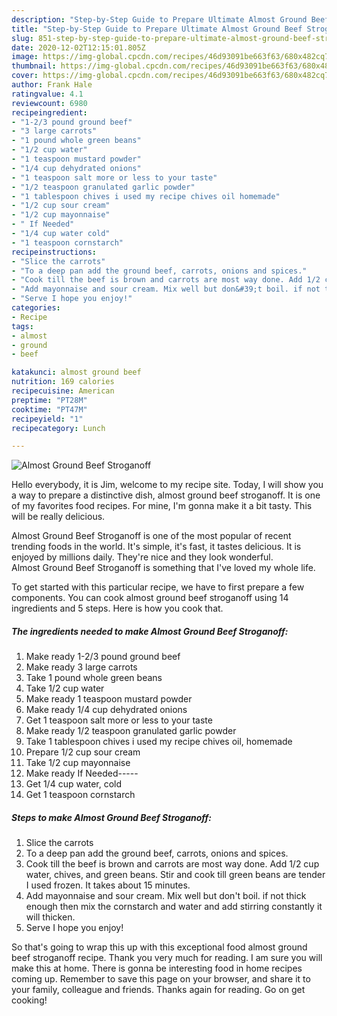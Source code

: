 ```yaml
---
description: "Step-by-Step Guide to Prepare Ultimate Almost Ground Beef Stroganoff"
title: "Step-by-Step Guide to Prepare Ultimate Almost Ground Beef Stroganoff"
slug: 851-step-by-step-guide-to-prepare-ultimate-almost-ground-beef-stroganoff
date: 2020-12-02T12:15:01.805Z
image: https://img-global.cpcdn.com/recipes/46d93091be663f63/680x482cq70/almost-ground-beef-stroganoff-recipe-main-photo.jpg
thumbnail: https://img-global.cpcdn.com/recipes/46d93091be663f63/680x482cq70/almost-ground-beef-stroganoff-recipe-main-photo.jpg
cover: https://img-global.cpcdn.com/recipes/46d93091be663f63/680x482cq70/almost-ground-beef-stroganoff-recipe-main-photo.jpg
author: Frank Hale
ratingvalue: 4.1
reviewcount: 6980
recipeingredient:
- "1-2/3 pound ground beef"
- "3 large carrots"
- "1 pound whole green beans"
- "1/2 cup water"
- "1 teaspoon mustard powder"
- "1/4 cup dehydrated onions"
- "1 teaspoon salt more or less to your taste"
- "1/2 teaspoon granulated garlic powder"
- "1 tablespoon chives i used my recipe chives oil homemade"
- "1/2 cup sour cream"
- "1/2 cup mayonnaise"
- " If Needed"
- "1/4 cup water cold"
- "1 teaspoon cornstarch"
recipeinstructions:
- "Slice the carrots"
- "To a deep pan add the ground beef, carrots, onions and spices."
- "Cook till the beef is brown and carrots are most way done. Add 1/2 cup water, chives, and green beans. Stir and cook till green beans are tender I used frozen. It takes about 15 minutes."
- "Add mayonnaise and sour cream. Mix well but don&#39;t boil. if not thick enough then mix the cornstarch and water and add stirring constantly it will thicken."
- "Serve I hope you enjoy!"
categories:
- Recipe
tags:
- almost
- ground
- beef

katakunci: almost ground beef 
nutrition: 169 calories
recipecuisine: American
preptime: "PT28M"
cooktime: "PT47M"
recipeyield: "1"
recipecategory: Lunch

---
```



![Almost Ground Beef Stroganoff](https://img-global.cpcdn.com/recipes/46d93091be663f63/680x482cq70/almost-ground-beef-stroganoff-recipe-main-photo.jpg)

Hello everybody, it is Jim, welcome to my recipe site. Today, I will show you a way to prepare a distinctive dish, almost ground beef stroganoff. It is one of my favorites food recipes. For mine, I'm gonna make it a bit tasty. This will be really delicious.



Almost Ground Beef Stroganoff is one of the most popular of recent trending foods in the world. It's simple, it's fast, it tastes delicious. It is enjoyed by millions daily. They're nice and they look wonderful. Almost Ground Beef Stroganoff is something that I've loved my whole life.


To get started with this particular recipe, we have to first prepare a few components. You can cook almost ground beef stroganoff using 14 ingredients and 5 steps. Here is how you cook that.

<!--inarticleads1-->

##### The ingredients needed to make Almost Ground Beef Stroganoff:

1. Make ready 1-2/3 pound ground beef
1. Make ready 3 large carrots
1. Take 1 pound whole green beans
1. Take 1/2 cup water
1. Make ready 1 teaspoon mustard powder
1. Make ready 1/4 cup dehydrated onions
1. Get 1 teaspoon salt more or less to your taste
1. Make ready 1/2 teaspoon granulated garlic powder
1. Take 1 tablespoon chives i used my recipe chives oil, homemade
1. Prepare 1/2 cup sour cream
1. Take 1/2 cup mayonnaise
1. Make ready  If Needed-----
1. Get 1/4 cup water, cold
1. Get 1 teaspoon cornstarch




<!--inarticleads2-->

##### Steps to make Almost Ground Beef Stroganoff:

1. Slice the carrots
1. To a deep pan add the ground beef, carrots, onions and spices.
1. Cook till the beef is brown and carrots are most way done. Add 1/2 cup water, chives, and green beans. Stir and cook till green beans are tender I used frozen. It takes about 15 minutes.
1. Add mayonnaise and sour cream. Mix well but don&#39;t boil. if not thick enough then mix the cornstarch and water and add stirring constantly it will thicken.
1. Serve I hope you enjoy!




So that's going to wrap this up with this exceptional food almost ground beef stroganoff recipe. Thank you very much for reading. I am sure you will make this at home. There is gonna be interesting food in home recipes coming up. Remember to save this page on your browser, and share it to your family, colleague and friends. Thanks again for reading. Go on get cooking!

